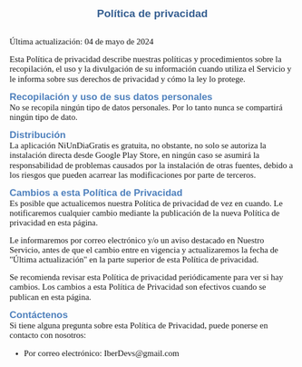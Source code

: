 <h1 style='margin-top:24.0pt;margin-right:0cm;margin-bottom:0cm;margin-left:0cm;line-height:115%;font-size:19px;font-family:"Calibri",sans-serif;color:#365F91;text-align:center;'>Pol&iacute;tica de privacidad</h1>
<p style='margin-top:0cm;margin-right:0cm;margin-bottom:10.0pt;margin-left:0cm;line-height:115%;font-size:15px;font-family:"Cambria",serif;'>&nbsp;</p>
<p style='margin-top:0cm;margin-right:0cm;margin-bottom:10.0pt;margin-left:0cm;line-height:115%;font-size:15px;font-family:"Cambria",serif;'>&Uacute;ltima actualizaci&oacute;n: 04 de mayo de 2024</p>
<p style='margin-top:0cm;margin-right:0cm;margin-bottom:10.0pt;margin-left:0cm;line-height:115%;font-size:15px;font-family:"Cambria",serif;'>Esta Pol&iacute;tica de privacidad describe nuestras pol&iacute;ticas y procedimientos sobre la recopilaci&oacute;n, el uso y la divulgaci&oacute;n de su informaci&oacute;n cuando utiliza el Servicio y le informa sobre sus derechos de privacidad y c&oacute;mo la ley lo protege.</p>
<h2 style='margin-top:10.0pt;margin-right:0cm;margin-bottom:0cm;margin-left:0cm;line-height:115%;font-size:17px;font-family:"Calibri",sans-serif;color:#4F81BD;'>Recopilaci&oacute;n y uso de sus datos personales</h2>
<p style='margin-top:0cm;margin-right:0cm;margin-bottom:10.0pt;margin-left:0cm;line-height:115%;font-size:15px;font-family:"Cambria",serif;'>No se recopila ning&uacute;n tipo de datos personales. Por lo tanto nunca se compartir&aacute; ning&uacute;n tipo de dato.</p>
<h2 style='margin-top:10.0pt;margin-right:0cm;margin-bottom:0cm;margin-left:0cm;line-height:115%;font-size:17px;font-family:"Calibri",sans-serif;color:#4F81BD;'>Distribuci&oacute;n</h2>
<p style='margin-top:0cm;margin-right:0cm;margin-bottom:10.0pt;margin-left:0cm;line-height:115%;font-size:15px;font-family:"Cambria",serif;'>La aplicaci&oacute;n NiUnDiaGratis es gratuita, no obstante, no solo se autoriza la instalaci&oacute;n directa desde Google Play Store, en ning&uacute;n caso se asumir&aacute; la responsabilidad de problemas causados por la instalaci&oacute;n de otras fuentes, debido a los riesgos que pueden acarrear las modificaciones por parte de terceros.</p>
<h2 style='margin-top:10.0pt;margin-right:0cm;margin-bottom:0cm;margin-left:0cm;line-height:115%;font-size:17px;font-family:"Calibri",sans-serif;color:#4F81BD;'>Cambios a esta Pol&iacute;tica de Privacidad</h2>
<p style='margin-top:0cm;margin-right:0cm;margin-bottom:10.0pt;margin-left:0cm;line-height:115%;font-size:15px;font-family:"Cambria",serif;'>Es posible que actualicemos nuestra Pol&iacute;tica de privacidad de vez en cuando. Le notificaremos cualquier cambio mediante la publicaci&oacute;n de la nueva Pol&iacute;tica de privacidad en esta p&aacute;gina.</p>
<p style='margin-top:0cm;margin-right:0cm;margin-bottom:10.0pt;margin-left:0cm;line-height:115%;font-size:15px;font-family:"Cambria",serif;'>Le informaremos por correo electr&oacute;nico y/o un aviso destacado en Nuestro Servicio, antes de que el cambio entre en vigencia y actualizaremos la fecha de &quot;&Uacute;ltima actualizaci&oacute;n&quot; en la parte superior de esta Pol&iacute;tica de privacidad.</p>
<p style='margin-top:0cm;margin-right:0cm;margin-bottom:10.0pt;margin-left:0cm;line-height:115%;font-size:15px;font-family:"Cambria",serif;'>Se recomienda revisar esta Pol&iacute;tica de privacidad peri&oacute;dicamente para ver si hay cambios. Los cambios a esta Pol&iacute;tica de Privacidad son efectivos cuando se publican en esta p&aacute;gina.</p>
<h2 style='margin-top:10.0pt;margin-right:0cm;margin-bottom:0cm;margin-left:0cm;line-height:115%;font-size:17px;font-family:"Calibri",sans-serif;color:#4F81BD;'>Cont&aacute;ctenos</h2>
<p style='margin-top:0cm;margin-right:0cm;margin-bottom:10.0pt;margin-left:0cm;line-height:115%;font-size:15px;font-family:"Cambria",serif;'>Si tiene alguna pregunta sobre esta Pol&iacute;tica de Privacidad, puede ponerse en contacto con nosotros:</p>
<div style='margin-top:0cm;margin-right:0cm;margin-bottom:10.0pt;margin-left:0cm;line-height:115%;font-size:15px;font-family:"Cambria",serif;'>
    <ul style="margin-bottom:0cm;list-style-type: disc;">
        <li style='margin-top:0cm;margin-right:0cm;margin-bottom:10.0pt;margin-left:0cm;line-height:115%;font-size:15px;font-family:"Cambria",serif;'>Por correo electr&oacute;nico: IberDevs@gmail.com</li>
    </ul>
</div>
